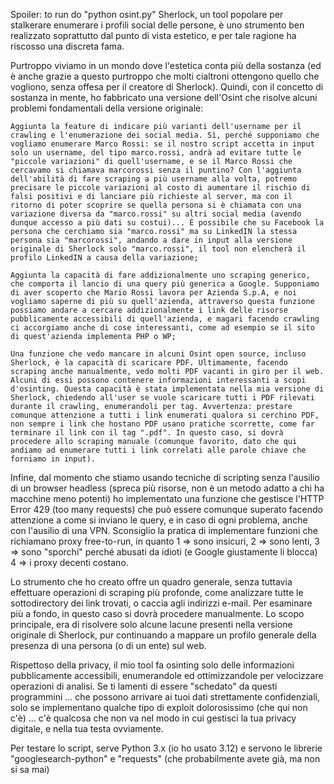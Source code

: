 Spoiler: to run do "python osint.py"
Sherlock, un tool popolare per stalkerare enumerare i profili social delle persone, è uno strumento ben realizzato soprattutto dal punto di vista estetico, e per tale ragione ha riscosso una discreta fama.

Purtroppo viviamo in un mondo dove l'estetica conta più della sostanza (ed è anche grazie a questo purtroppo che molti cialtroni ottengono quello che vogliono, senza offesa per il creatore di Sherlock).
Quindi, con il concetto di sostanza in mente, ho fabbricato una versione dell'Osint che risolve alcuni problemi fondamentali della versione originale:

    Aggiunta la feature di indicare più varianti dell'username per il crawling e l'enumerazione dei social media. Sì, perché supponiamo che vogliamo enumerare Marco Rossi: se il nostro script accetta in input solo un username, del tipo marco.rossi, andrà ad evitare tutte le "piccole variazioni" di quell'username, e se il Marco Rossi che cercavamo si chiamava marcorossi senza il puntino? Con l'aggiunta dell'abilità di fare scraping a più username alla volta, potremo precisare le piccole variazioni al costo di aumentare il rischio di falsi positivi e di lanciare più richieste al server, ma con il ritorno di poter scoprire se quella persona si è chiamata con una variazione diversa da "marco.rossi" su altri social media (avendo dunque accesso a più dati su costui)... È possibile che su Facebook la persona che cerchiamo sia "marco.rossi" ma su LinkedIN la stessa persona sia "marcorossi", andando a dare in input alla versione originale di Sherlock solo "marco.rossi", il tool non elencherà il profilo LinkedIN a causa della variazione;

    Aggiunta la capacità di fare addizionalmente uno scraping generico, che comporta il lancio di una query più generica a Google. Supponiamo di aver scoperto che Mario Rossi lavora per Azienda S.p.A, e noi vogliamo saperne di più su quell'azienda, attraverso questa funzione possiamo andare a cercare addizionalmente i link delle risorse pubblicamente accessibili di quell'azienda, e magari facendo crawling ci accorgiamo anche di cose interessanti, come ad esempio se il sito di quest'azienda implementa PHP o WP;

    Una funzione che vedo mancare in alcuni Osint open source, incluso Sherlock, è la capacità di scaricare PDF. Ultimamente, facendo scraping anche manualmente, vedo molti PDF vacanti in giro per il web. Alcuni di essi possono contenere informazioni interessanti a scopi d'osinting. Questa capacità è stata implementata nella mia versione di Sherlock, chiedendo all'user se vuole scaricare tutti i PDF rilevati durante il crawling, enumerandoli per tag. Avvertenza: prestare comunque attenzione a tutti i link enumerati qualora si cerchino PDF, non sempre i link che hostano PDF usano pratiche scorrette, come far terminare il link con il tag ".pdf". In questo caso, si dovrà procedere allo scraping manuale (comunque favorito, dato che qui andiamo ad enumerare tutti i link correlati alle parole chiave che forniamo in input).

Infine, dal momento che stiamo usando tecniche di scripting senza l'ausilio di un browser headless (spreca più risorse, non è un metodo adatto a chi ha macchine meno potenti) ho implementato una funzione che gestisce l'HTTP Error 429 (too many requests) che può essere comunque superato facendo attenzione a come si inviano le query, e in caso di ogni problema, anche con l'ausilio di una VPN. Sconsiglio la pratica di implementare funzioni che richiamano proxy free-to-run, in quanto 1 => sono insicuri, 2 => sono lenti, 3 => sono "sporchi" perché abusati da idioti (e Google giustamente li blocca) 4 => i proxy decenti costano.

Lo strumento che ho creato offre un quadro generale, senza tuttavia effettuare operazioni di scraping più profonde, come analizzare tutte le sottodirectory dei link trovati, o caccia agli indirizzi e-mail. Per esaminare più a fondo, in questo caso si dovrà procedere manualmente. Lo scopo principale, era di risolvere solo alcune lacune presenti nella versione originale di Sherlock, pur continuando a mappare un profilo generale della presenza di una persona (o di un ente) sul web.

Rispettoso della privacy, il mio tool fa osinting solo delle informazioni pubblicamente accessibili, enumerandole ed ottimizzandole per velocizzare operazioni di analisi. Se ti lamenti di essere "schedato" da questi programmini ... che possono arrivare ai tuoi dati strettamente confidenziali, solo se implementano qualche tipo di exploit dolorosissimo (che qui non c'è) ... c'è qualcosa che non va nel modo in cui gestisci la tua privacy digitale, e nella tua testa ovviamente.

Per testare lo script, serve Python 3.x (io ho usato 3.12) e servono le librerie "googlesearch-python" e "requests" (che probabilmente avete già, ma non si sa mai)
